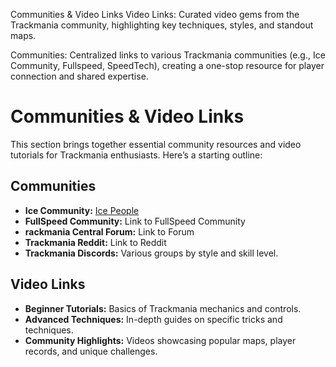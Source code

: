 
Communities & Video Links
Video Links: Curated video gems from the Trackmania community, highlighting key techniques, styles, and standout maps.

Communities: Centralized links to various Trackmania communities (e.g., Ice Community, Fullspeed, SpeedTech), creating a one-stop resource for player connection and shared expertise.

# Communities & Video Links #
This section brings together essential community resources and video tutorials for Trackmania enthusiasts. Here’s a starting outline:

## Communities ##
* **Ice Community:** [Ice People](blank)
* **FullSpeed Community:** Link to FullSpeed Community
* **rackmania Central Forum:** Link to Forum
* **Trackmania Reddit:** Link to Reddit
* **Trackmania Discords:** Various groups by style and skill level.

## Video Links ##
* **Beginner Tutorials:** Basics of Trackmania mechanics and controls.
* **Advanced Techniques:** In-depth guides on specific tricks and techniques.
* **Community Highlights:** Videos showcasing popular maps, player records, and unique challenges.